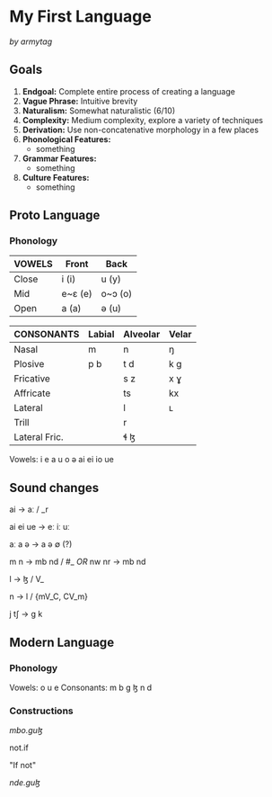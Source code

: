 # My First Language

_by armytag_

## Goals

1. **Endgoal:** Complete entire process of creating a language
2. **Vague Phrase:** Intuitive brevity
3. **Naturalism:** Somewhat naturalistic (6/10)
4. **Complexity:** Medium complexity, explore a variety of techniques
5. **Derivation:** Use non-concatenative morphology in a few places
6. **Phonological Features:** 
    - something
7. **Grammar Features:**
    - something
8. **Culture Features:** 
    - something

## Proto Lanɡuaɡe

### Phonoloɡy

| VOWELS |   Front |    Back |
|--------|---------|---------|
|  Close |   i (i) |   u (y) |
|    Mid | e~ɛ (e) | o~ɔ (o) |
|   Open |   a (a) |   ə (u) |

|    CONSONANTS | Labial | Alveolar | Velar |
|---------------|--------|----------|-------|
|         Nasal |      m |        n |     ŋ |
|       Plosive |   p  b |     t  d |  k  ɡ |
|     Fricative |        |     s  z |  x  ɣ |
|     Affricate |        |    ts    | kx    |
|       Lateral |        |        l |     ʟ |
|         Trill |        |        r |       |
| Lateral Fric. |        |     ɬ  ɮ |       |

Vowels: i e a u o ə ai ei io ue

## Sound chanɡes

ai → aː / \_r

ai ei ue → eː iː uː

aː a ə → a ə ∅ (?)

m n → mb nd / #\_
_OR_
nw nr → mb nd

l → ɮ / V\_

n → l / {mV\_C, CV\_m}

j tʃ → ɡ k

## Modern Lanɡuaɡe

### Phonoloɡy

Vowels: o u e
Consonants: m b ɡ ɮ n d

### Constructions

_mbo.ɡuɮ_

not.if

"If not"

_nde.ɡuɮ_
